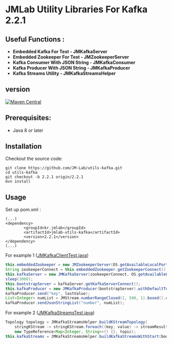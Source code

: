 JMLab Utility Libraries For Kafka 2.2.1
========================================

## Useful Functions :
* **Embedded Kafka For Test - JMKafkaServer**
* **Embedded Zookeeper For Test - JMZookeeperServer**
* **Kafka Consumer With JSON String - JMKafkaConsumer**
* **Kafka Producer With JSON String - JMKafkaProducer**
* **Kafka Streams Utility - JMKafkaStreamsHelper**

## version
[![Maven Central](https://maven-badges.herokuapp.com/maven-central/com.github.jm-lab/jmlab-utils-kafka/badge.svg)](http://search.maven.org/#artifactdetails%7Ckr.jmlab%7Cjmlab-utils-kafka%7C2.2.1%7Cjar)

## Prerequisites:
* Java 8 or later

## Installation

Checkout the source code:

    git clone https://github.com/JM-Lab/utils-kafka.git
    cd utils-kafka
    git checkout -b 2.2.1 origin/2.2.1 
    mvn install

## Usage
Set up pom.xml :

    (...)
    <dependency>
			<groupId>kr.jmlab</groupId>
			<artifactId>jmlab-utils-kafka</artifactId>
			<version>2.2.1</version>
	</dependency>
    (...)

For example 1 ([JMKafkaClientTest.java](https://github.com/JM-Lab/utils-kafka/blob/master/src/test/java/kr/jm/utils/kafka/client/JMKafkaClientTest.java))

```java
this.embeddedZookeeper = new JMZookeeperServer(OS.getAvailableLocalPort()).start();
String zookeeperConnect = this.embeddedZookeeper.getZookeeperConnect();
this.kafkaServer = new JMKafkaServer(zookeeperConnect, OS.getAvailableLocalPort()).start();
sleep(3000);
this.bootstrapServer = kafkaServer.getKafkaServerConnect();
this.kafkaProducer = new JMKafkaProducer(bootstrapServer).withDefaultTopic(topic);
kafkaProducer.send("key", lastValue);
List<Integer> numList = JMStream.numberRangeClosed(1, 500, 1).boxed().collect(toList());
kafkaProducer.sendJsonStringList("number", numList);
```
For example 2 ([JMKafkaStreamsTest.java](https://github.com/JM-Lab/utils-kafka/blob/master/src/test/java/kr/jm/utils/kafka/streams/JMKafkaStreamsTest.java))

```java
Topology topology = JMKafkaStreamsHelper.buildKStreamTopology(
    stringKStream -> stringKStream.foreach((key, value) -> streamResultMap.putAll(value)),
    new TypeReference<Map<Integer, String>>() {}, topic);
this.kafkaStreams = JMKafkaStreamsHelper.buildKafkaStreamsWithStart(bootstrapServer, applicationId, topology);
```